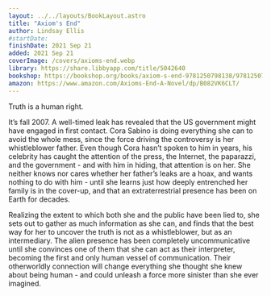```yaml
---
layout: ../../layouts/BookLayout.astro
title: "Axiom's End"
author: Lindsay Ellis
#startDate:
finishDate: 2021 Sep 21
added: 2021 Sep 21
coverImage: /covers/axioms-end.webp
library: https://share.libbyapp.com/title/5042640
bookshop: https://bookshop.org/books/axiom-s-end-9781250798138/9781250798138
amazon: https://www.amazon.com/Axioms-End-A-Novel/dp/B082VK6CLT/
---
```


Truth is a human right.

It’s fall 2007. A well-timed leak has revealed that the US government might have engaged in first contact. Cora Sabino is doing everything she can to avoid the whole mess, since the force driving the controversy is her whistleblower father. Even though Cora hasn’t spoken to him in years, his celebrity has caught the attention of the press, the Internet, the paparazzi, and the government - and with him in hiding, that attention is on her. She neither knows nor cares whether her father’s leaks are a hoax, and wants nothing to do with him - until she learns just how deeply entrenched her family is in the cover-up, and that an extraterrestrial presence has been on Earth for decades.

Realizing the extent to which both she and the public have been lied to, she sets out to gather as much information as she can, and finds that the best way for her to uncover the truth is not as a whistleblower, but as an intermediary. The alien presence has been completely uncommunicative until she convinces one of them that she can act as their interpreter, becoming the first and only human vessel of communication. Their otherworldly connection will change everything she thought she knew about being human - and could unleash a force more sinister than she ever imagined.

<!-- ### Notes & Highlights -->

